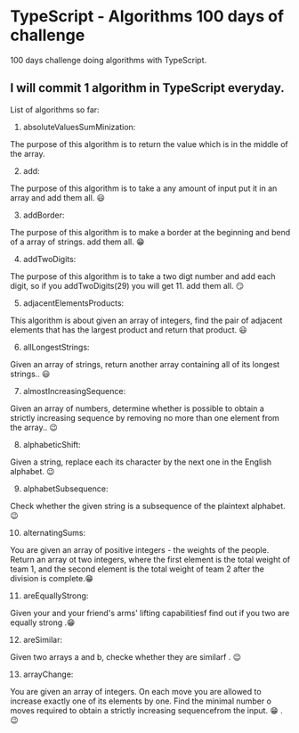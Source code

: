 # TypeScript - Algorithms 100 days of challenge
100 days challenge doing algorithms with TypeScript. 

## I will commit 1 algorithm in TypeScript everyday.

List of algorithms so far:

1. absoluteValuesSumMinization:

The purpose of this algorithm is to return the value which is in the middle of the array.

2. add:

The purpose of this algorithm is to take a any amount of input put it in an array and
add them all. :smiley:

3. addBorder:

The purpose of this algorithm is to make a border at the beginning and bend of a array of strings.
add them all. :grin:

4. addTwoDigits:

The purpose of this algorithm is to take a two digt number and add each digit, so if you addTwoDigits(29) you will get 11.
add them all. :smirk:

5. adjacentElementsProducts:

This algorithm is about given an array of integers, find the pair of adjacent elements that has the largest product and return that product. :smiley:

6. allLongestStrings:

Given an array of strings, return another array containing all of its longest strings.. :smiley:

7. almostIncreasingSequence:

Given an array of numbers, determine whether is possible to obtain a strictly increasing sequence by removing no more than one element from the array.. :wink:

8. alphabeticShift:

Given a string, replace each its character by the next one in the English alphabet. :wink:

9. alphabetSubsequence:

Check whether the given string is a subsequence of the plaintext alphabet. :wink:

10. alternatingSums:

You are given an array of positive integers - the weights of the people. Return an array ot two integers, where the first element is the total weight of team 1, and the second element is the total weight of team 2 after the division is complete.:grin:


11. areEquallyStrong:

Given your and your friend's arms' lifting capabilitiesf find out if you two are equally strong
.:grin:


12. areSimilar:

Given two arrays a and b, checke whether   they are similarf
. :wink:

13. arrayChange:

You are given an array of integers. On each move you are allowed to increase exactly one of its elements by one. Find the minimal number o moves required to obtain a strictly increasing sequencefrom the input. :grin:
. :wink:
